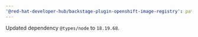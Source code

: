```yaml
---
'@red-hat-developer-hub/backstage-plugin-openshift-image-registry': patch
---
```


Updated dependency `@types/node` to `18.19.68`.
